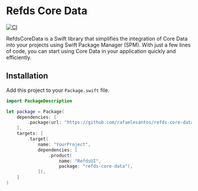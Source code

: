 # Refds Core Data

[![CI](https://github.com/rafaelesantos/refds-core-data/actions/workflows/swift.yml/badge.svg)](https://github.com/rafaelesantos/refds-core-data/actions/workflows/swift.yml)

RefdsCoreData is a Swift library that simplifies the integration of Core Data into your projects using Swift Package Manager (SPM). With just a few lines of code, you can start using Core Data in your application quickly and efficiently.

## Installation

Add this project to your `Package.swift` file.

```swift
import PackageDescription

let package = Package(
    dependencies: [
        .package(url: "https://github.com/rafaelesantos/refds-core-data.git", branch: "main")
    ],
    targets: [
        .target(
            name: "YourProject",
            dependencies: [
                .product(
                    name: "RefdsUI",
                    package: "refds-core-data"),
            ]),
    ]
)
```
